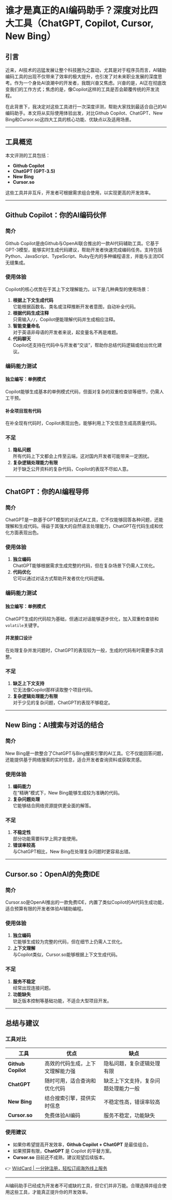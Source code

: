 # 谁才是真正的AI编码助手？深度对比四大工具（ChatGPT, Copilot, Cursor, New Bing）

## 引言

近来，AI技术的迅猛发展让整个科技圈为之震动，尤其是对于程序员而言，AI辅助编码工具的出现不仅带来了效率的极大提升，也引发了对未来职业发展的深度思考。作为一个身处AI浪潮中的开发者，我既兴奋又焦虑。兴奋的是，AI正在彻底改变我们的工作方式；焦虑的是，像Copilot这样的工具是否会颠覆传统的开发流程。

在此背景下，我决定对这些工具进行一次深度评测，帮助大家找到最适合自己的AI编码助手。本文将从实际使用体验出发，对比Github Copilot、ChatGPT、New Bing和Cursor.so这四大工具的核心功能、优缺点以及适用场景。

---

## 工具概览

本文评测的工具包括：

- **Github Copilot**
- **ChatGPT (GPT-3.5)**
- **New Bing**
- **Cursor.so**

这些工具并非互斥，开发者可根据需求组合使用，以实现更高的开发效率。

---

## Github Copilot：你的AI编码伙伴

### 简介

Github Copilot是由Github与OpenAI联合推出的一款AI代码辅助工具。它基于GPT-3模型，能够实时生成代码建议，帮助开发者快速完成编码任务。支持包括Python、JavaScript、TypeScript、Ruby在内的多种编程语言，并能与主流IDE无缝集成。

### 使用体验

Copilot的核心优势在于其上下文理解能力。以下是几种典型的使用场景：

1. **根据上下文生成代码**  
   它能根据函数名、类名或注释推断开发者意图，自动补全代码。
2. **根据代码生成注释**  
   只需输入`//`，Copilot便能理解代码并生成相应注释。
3. **智能变量命名**  
   对于英语非母语的开发者来说，起变量名不再是难题。
4. **代码聊天**  
   Copilot还支持在代码中与开发者“交谈”，帮助你总结代码逻辑或给出优化建议。

### 编码能力测试

#### 独立编写：单例模式
Copilot能够生成基本的单例模式代码，但面对复杂的双重检查锁等细节，仍需人工干预。

#### 补全项目现有代码
在补全现有代码时，Copilot表现出色，能够利用上下文信息生成高质量代码。

### 不足
1. **隐私问题**  
   所有代码上下文都会上传至云端，这对国内开发者可能带来一定困扰。
2. **复杂逻辑处理能力有限**  
   对于缺乏公开资料的复杂代码，Copilot的表现不尽如人意。

---

## ChatGPT：你的AI编程导师

### 简介

ChatGPT是一款基于GPT模型的对话式AI工具，它不仅能够回答各种问题，还能理解和生成代码。得益于其强大的自然语言处理能力，ChatGPT在代码生成和优化方面表现出色。

### 使用体验

1. **独立编码**  
   ChatGPT能够根据需求生成完整的代码，但在复杂场景下仍需人工优化。
2. **代码优化**  
   它可以通过对话方式帮助开发者优化代码逻辑。

### 编码能力测试

#### 独立编写：单例模式
ChatGPT生成的代码较为基础，但通过对话能够逐步优化，加入双重检查锁和`volatile`关键字。

#### 并发接口设计
在处理复杂并发问题时，ChatGPT的表现较为一般，生成的代码有时需要多次调整。

### 不足
1. **缺乏上下文支持**  
   它无法像Copilot那样读取整个项目代码。
2. **复杂逻辑处理能力有限**  
   对于少见的复杂问题，ChatGPT的表现不够稳定。

---

## New Bing：AI搜索与对话的结合

### 简介

New Bing是一款整合了ChatGPT与Bing搜索引擎的AI工具。它不仅能回答问题，还能提供基于网络搜索的实时信息，适合开发者查询资料或获取灵感。

### 使用体验

1. **编码能力**  
   在“精确”模式下，New Bing能够生成较为准确的代码。
2. **复杂问题处理**  
   它能够结合网络资源提供更全面的解答。

### 不足
1. **不稳定性**  
   部分功能需要科学上网才能使用。
2. **错误率较高**  
   与ChatGPT相比，New Bing在处理复杂问题时更容易出错。

---

## Cursor.so：OpenAI的免费IDE

### 简介

Cursor.so是OpenAI推出的一款免费IDE，内置了类似Copilot的AI代码生成功能，适合预算有限的开发者体验AI辅助编程。

### 使用体验

1. **独立编码**  
   它能够生成较为完整的代码，但在细节上仍需人工优化。
2. **上下文理解**  
   与Copilot类似，Cursor.so能够根据上下文生成代码。

### 不足
1. **服务不稳定**  
   经常出现连接问题。
2. **功能缺失**  
   缺乏版本控制等基础功能，不适合大型项目开发。

---

## 总结与建议

### 工具对比

| 工具 | 优点 | 缺点 |
| --- | --- | --- |
| **Github Copilot** | 高效的代码生成，上下文理解能力强 | 隐私问题，复杂逻辑处理有限 |
| **ChatGPT** | 随时可用，适合查询和优化代码 | 缺乏上下文支持，复杂问题处理能力一般 |
| **New Bing** | 结合搜索引擎，提供实时信息 | 不稳定性高，错误率较高 |
| **Cursor.so** | 免费体验AI编码 | 服务不稳定，功能缺失 |

### 使用建议

- 如果你希望提高开发效率，**Github Copilot + ChatGPT** 是最佳组合。
- 如果预算有限，**ChatGPT** 是 Copilot 的平替方案。
- **Cursor.so** 目前还不成熟，建议观望后续版本。

👉 [WildCard | 一分钟注册，轻松订阅海外线上服务](https://bbtdd.com/WildCard)

---

AI编码助手已经成为开发者不可或缺的工具，但它们并非万能。合理选择并组合使用这些工具，才能真正提升你的开发效率。